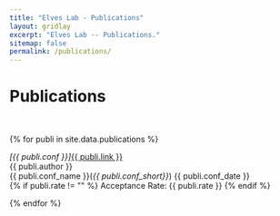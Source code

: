 ```yaml
---
title: "Elves Lab - Publications"
layout: gridlay
excerpt: "Elves Lab -- Publications."
sitemap: false
permalink: /publications/
---
```



# Publications

<p> &nbsp; </p>

{% for publi in site.data.publications %}

  <em>[{{ publi.conf }}]</em><a href="{{ publi.title }}">{{ publi.link }}</a><br />
  {{ publi.author }}<br />
  {{ publi.conf_name }}(<em>{{ publi.conf_short}}</em>) {{ publi.conf_date }}<br />
  {% if publi.rate != "" %}
    Acceptance Rate: {{ publi.rate }}
  {% endif %}

{% endfor %}

